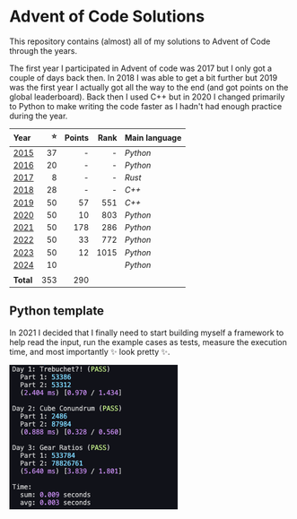 # Advent of Code Solutions
This repository contains (almost) all of my solutions to Advent of Code through the years.

The first year I participated in Advent of code was 2017 but I only got a couple of days back then.
In 2018 I was able to get a bit further but 2019 was the first year I actually got all the way to
the end (and got points on the global leaderboard). Back then I used C++ but in 2020 I changed
primarily to Python to make writing the code faster as I hadn't had enough practice during the year.

| Year          | :star: | Points | Rank | Main language |
| :------------ | -----: | -----: | ---: | :------------ |
| [2015](/2015) |     37 |      - |    - | _Python_      |
| [2016](/2016) |     20 |      - |    - | _Python_      |
| [2017](/2017) |      8 |      - |    - | _Rust_        |
| [2018](/2018) |     28 |      - |    - | _C++_         |
| [2019](/2019) |     50 |     57 |  551 | _C++_         |
| [2020](/2020) |     50 |     10 |  803 | _Python_      |
| [2021](/2021) |     50 |    178 |  286 | _Python_      |
| [2022](/2022) |     50 |     33 |  772 | _Python_      |
| [2023](/2023) |     50 |     12 | 1015 | _Python_      |
| [2024](/2024) |     10 |        |      | _Python_      |
|               |        |        |      |               |
| **Total**     |    353 |    290 |      |               |


## Python template
In 2021 I decided that I finally need to start building myself a framework to help read the input,
run the example cases as tests, measure the execution time, and most importantly :sparkles: look
pretty :sparkles:.

![a screenshot of what my python template prints to the terminal](output-example.png)
